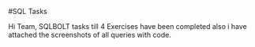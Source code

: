 #SQL Tasks

Hi Team, 
 SQLBOLT tasks till 4 Exercises have been completed also i have attached the screenshots of all queries with code.  